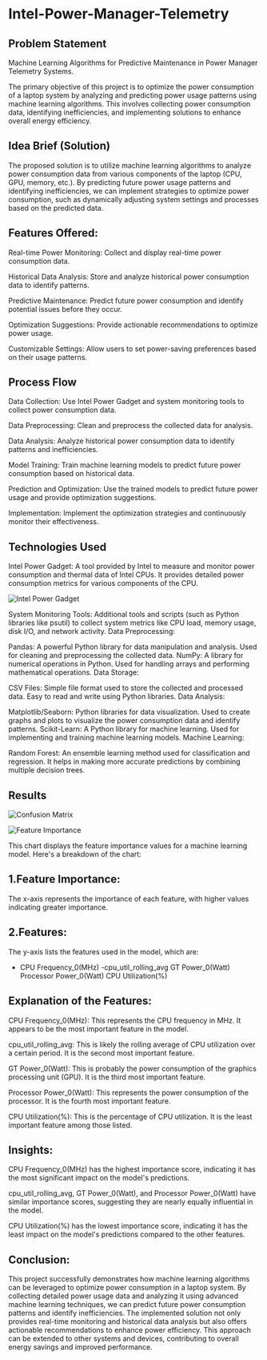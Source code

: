 # Intel-Power-Manager-Telemetry
## Problem Statement
Machine Learning Algorithms for Predictive Maintenance in Power Manager Telemetry Systems.

The primary objective of this project is to optimize the power consumption of a laptop system by analyzing and predicting power usage patterns using machine learning algorithms. This involves collecting power consumption data, identifying inefficiencies, and implementing solutions to enhance overall energy efficiency.
## Idea Brief (Solution)
The proposed solution is to utilize machine learning algorithms to analyze power consumption data from various components of the laptop (CPU, GPU, memory, etc.). By predicting future power usage patterns and identifying inefficiencies, we can implement strategies to optimize power consumption, such as dynamically adjusting system settings and processes based on the predicted data.
## Features Offered:
Real-time Power Monitoring: Collect and display real-time power consumption data.

Historical Data Analysis: Store and analyze historical power consumption data to identify patterns.

Predictive Maintenance: Predict future power consumption and identify potential issues before they occur.

Optimization Suggestions: Provide actionable recommendations to optimize power usage.

Customizable Settings: Allow users to set power-saving preferences based on their usage patterns.

## Process Flow
Data Collection:
Use Intel Power Gadget and system monitoring tools to collect power consumption data.

Data Preprocessing:
Clean and preprocess the collected data for analysis.

Data Analysis:
Analyze historical power consumption data to identify patterns and inefficiencies.

Model Training:
Train machine learning models to predict future power consumption based on historical data.

Prediction and Optimization:
Use the trained models to predict future power usage and provide optimization suggestions.

Implementation:
Implement the optimization strategies and continuously monitor their effectiveness.

## Technologies Used

Intel Power Gadget: A tool provided by Intel to measure and monitor power consumption and thermal data of Intel CPUs. It provides detailed power consumption metrics for various components of the CPU.

![Intel Power Gadget](img/img9.png)

System Monitoring Tools: Additional tools and scripts (such as Python libraries like psutil) to collect system metrics like CPU load, memory usage, disk I/O, and network activity.
Data Preprocessing:

Pandas: A powerful Python library for data manipulation and analysis. Used for cleaning and preprocessing the collected data.
NumPy: A library for numerical operations in Python. Used for handling arrays and performing mathematical operations.
Data Storage:

CSV Files: Simple file format used to store the collected and processed data. Easy to read and write using Python libraries.
Data Analysis:

Matplotlib/Seaborn: Python libraries for data visualization. Used to create graphs and plots to visualize the power consumption data and identify patterns.
Scikit-Learn: A Python library for machine learning. Used for implementing and training machine learning models.
Machine Learning:

Random Forest: An ensemble learning method used for classification and regression. It helps in making more accurate predictions by combining multiple decision trees.

## Results

![Confusion Matrix](img/img6.png)


![Feature Importance](img/img7.png)

This chart displays the feature importance values for a machine learning model. Here's a breakdown of the chart:

## 1.Feature Importance:
The x-axis represents the importance of each feature, with higher values indicating greater importance.

## 2.Features:
The y-axis lists the features used in the model, which are:
- CPU Frequency_0(MHz)
-cpu_util_rolling_avg
GT Power_0(Watt)
Processor Power_0(Watt)
CPU Utilization(%)

## Explanation of the Features:
CPU Frequency_0(MHz): This represents the CPU frequency in MHz. It appears to be the most important feature in the model.

cpu_util_rolling_avg: This is likely the rolling average of CPU utilization over a certain period. It is the second most important feature.

GT Power_0(Watt): This is probably the power consumption of the graphics processing unit (GPU). It is the third most important feature.

Processor Power_0(Watt): This represents the power consumption of the processor. It is the fourth most important feature.

CPU Utilization(%): This is the percentage of CPU utilization. It is the least important feature among those listed.

## Insights:
CPU Frequency_0(MHz) has the highest importance score, indicating it has the most significant impact on the model's predictions.

cpu_util_rolling_avg, GT Power_0(Watt), and Processor Power_0(Watt) have similar importance scores, suggesting they are nearly equally influential in the model.

CPU Utilization(%) has the lowest importance score, indicating it has the least impact on the model's predictions compared to the other features.

## Conclusion:
This project successfully demonstrates how machine learning algorithms can be leveraged to optimize power consumption in a laptop system. By collecting detailed power usage data and analyzing it using advanced machine learning techniques, we can predict future power consumption patterns and identify inefficiencies. The implemented solution not only provides real-time monitoring and historical data analysis but also offers actionable recommendations to enhance power efficiency. This approach can be extended to other systems and devices, contributing to overall energy savings and improved performance.
